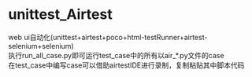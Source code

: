 # unittest_Airtest
web ui自动化(unittest+airtest+poco+html-testRunner+airtest-selenium+selenium)  
执行run_all_case.py即可运行test_case中的所有以air_*.py文件的case  
在test_case中编写case可以借助airtestIDE进行录制，复制粘贴其中脚本代码